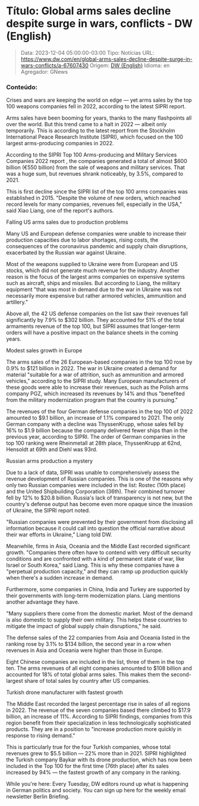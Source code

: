 # Título: Global arms sales decline despite surge in wars, conflicts - DW (English)

>Data: 2023-12-04 05:00:00-03:00
>Tipo: Notícias
>URL: https://www.dw.com/en/global-arms-sales-decline-despite-surge-in-wars-conflicts/a-67607430
>Origem: [DW (English)](https://www.dw.com)
>Idioma: en
>Agregador: GNews

### Conteúdo:

Crises and wars are keeping the world on edge — yet arms sales by the top 100 weapons companies fell in 2022, according to the latest SIPRI report.

Arms sales have been booming for years, thanks to the many flashpoints all over the world. But this trend came to a halt in 2022 — albeit only temporarily. This is according to the latest report from the Stockholm International Peace Research Institute (SIPRI), which focused on the 100 largest arms-producing companies in 2022.

According to the SIPRI Top 100 Arms-producing and Military Services Companies 2022 report , the companies generated a total of almost $600 billion (€550 billion) from the sale of weapons and military services. That was a huge sum, but revenues shrank noticeably, by 3.5%, compared to 2021.

This is first decline since the SIPRI list of the top 100 arms companies was established in 2015. "Despite the volume of new orders, which reached record levels for many companies, revenues fell, especially in the USA," said Xiao Liang, one of the report's authors.

Falling US arms sales due to production problems

Many US and European defense companies were unable to increase their production capacities due to labor shortages, rising costs, the consequences of the coronavirus pandemic and supply chain disruptions, exacerbated by the Russian war against Ukraine.

Most of the weapons supplied to Ukraine were from European and US stocks, which did not generate much revenue for the industry. Another reason is the focus of the largest arms companies on expensive systems such as aircraft, ships and missiles. But according to Liang, the military equipment "that was most in demand due to the war in Ukraine was not necessarily more expensive but rather armored vehicles, ammunition and artillery."

Above all, the 42 US defense companies on the list saw their revenues fall significantly by 7.9% to $302 billion. They accounted for 51% of the total armaments revenue of the top 100, but SIPRI assumes that longer-term orders will have a positive impact on the balance sheets in the coming years.

Modest sales growth in Europe

The arms sales of the 26 European-based companies in the top 100 rose by 0.9% to $121 billion in 2022. The war in Ukraine created a demand for material "suitable for a war of attrition, such as ammunition and armored vehicles," according to the SIPRI study. Many European manufacturers of these goods were able to increase their revenues, such as the Polish arms company PGZ, which increased its revenues by 14% and thus "benefited from the military modernization program that the country is pursuing."

The revenues of the four German defense companies in the top 100 of 2022 amounted to $9.1 billion, an increase of 1.1% compared to 2021. The only German company with a decline was ThyssenKrupp, whose sales fell by 16% to $1.9 billion because the company delivered fewer ships than in the previous year, according to SIPRI. The order of German companies in the top 100 ranking were Rheinmetall at 28th place, ThyssenKrupp at 62nd, Hensoldt at 69th and Diehl was 93rd.

Russian arms production a mystery

Due to a lack of data, SIPRI was unable to comprehensively assess the revenue development of Russian companies. This is one of the reasons why only two Russian companies were included in the list: Rostec (10th place) and the United Shipbuilding Corporation (36th). Their combined turnover fell by 12% to $20.8 billion. Russia's lack of transparency is not new, but the country's defense output has become even more opaque since the invasion of Ukraine, the SIPRI report noted.

"Russian companies were prevented by their government from disclosing all information because it could call into question the official narrative about their war efforts in Ukraine," Liang told DW.

Meanwhile, firms in Asia, Oceania and the Middle East recorded significant growth. "Companies there often have to contend with very difficult security conditions and are confronted with a kind of permanent state of war, like Israel or South Korea," said Liang. This is why these companies have a "perpetual production capacity," and they can ramp up production quickly when there's a sudden increase in demand.

Furthermore, some companies in China, India and Turkey are supported by their governments with long-term modernization plans. Liang mentions another advantage they have.

"Many suppliers there come from the domestic market. Most of the demand is also domestic to supply their own military. This helps these countries to mitigate the impact of global supply chain disruptions," he said.

The defense sales of the 22 companies from Asia and Oceania listed in the ranking rose by 3.1% to $134 billion, the second year in a row when revenues in Asia and Oceania were higher than those in Europe.

Eight Chinese companies are included in the list, three of them in the top ten. The arms revenues of all eight companies amounted to $108 billion and accounted for 18% of total global arms sales. This makes them the second-largest share of total sales by country after US companies.

Turkish drone manufacturer with fastest growth

The Middle East recorded the largest percentage rise in sales of all regions in 2022. The revenue of the seven companies based there climbed to $17.9 billion, an increase of 11%. According to SIPRI findings, companies from this region benefit from their specialization in less technologically sophisticated products. They are in a position to "increase production more quickly in response to rising demand."

This is particularly true for the four Turkish companies, whose total revenues grew to $5.5 billion — 22% more than in 2021. SIPRI highlighted the Turkish company Baykar with its drone production, which has now been included in the Top 100 for the first time (76th place) after its sales increased by 94% — the fastest growth of any company in the ranking.

While you're here: Every Tuesday, DW editors round up what is happening in German politics and society. You can sign up here for the weekly email newsletter Berlin Briefing.

